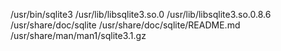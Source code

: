 /usr/bin/sqlite3
/usr/lib/libsqlite3.so.0
/usr/lib/libsqlite3.so.0.8.6
/usr/share/doc/sqlite
/usr/share/doc/sqlite/README.md
/usr/share/man/man1/sqlite3.1.gz
